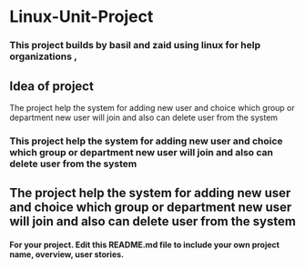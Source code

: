 # Linux-Unit-Project


### This project builds by basil and zaid using linux for help organizations ,

## Idea of project 
The project help the system for adding new user and choice which group or department new user will join and also can delete user from the system
### This project help the system for adding new user and choice which group or department new user will join and also can delete user from the system

## The project help the system for adding new user and choice which group or department new user will join and also can delete user from the system



#### For your project. Edit this README.md file to include your own project name, overview, user stories.
